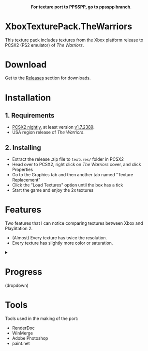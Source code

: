 #### <p align="center">For texture port to PPSSPP, go to [ppsspp](https://github.com/Blakeline/XboxTexturePack.TheWarriors/tree/ppsspp) branch.</p>

# XboxTexturePack.TheWarriors
This texture pack includes textures from the Xbox platform release to PCSX2 (PS2 emulator) of *The Warriors*.

# Download
Get to the [Releases](https://github.com/Blakeline/XboxTexturePack.TheWarriors/releases/tag/release) section for downloads.

# Installation
## 1. Requirements
* [PCSX2 nightly](https://pcsx2.net/downloads/#:~:text=Nightly%20Releases,-There), at least version [v1.7.2389](https://github.com/PCSX2/pcsx2/releases/tag/v1.7.2389).
* USA region release of *The Warriors*.

## 2. Installing
* Extract the release .zip file to `textures/` folder in PCSX2
* Head over to PCSX2, right click on *The Warriors* cover, and click Properties
* Go to the Graphics tab and then another tab named "Texture Replacement"
* Click the "Load Textures" option until the box has a tick
* Start the game and enjoy the 2x textures

# Features
Two features that I can notice comparing textures between Xbox and PlayStation 2.
* (Almost) Every texture has twice the resolution.
* Every texture has slightly more color or saturation.

<details>
<summary><h1>Progress</h1> (dropdown)</summary>
<table>
<thead>
  <tr>
    <th>Level</th>
    <th>Progress</th>
  </tr>
</thead>
<tbody>
  <tr>
    <td>New Blood</td>
    <td>Complete<br></td>
  </tr>
  <tr>
    <td>Real Live Bunch</td>
    <td>Complete</td>
  </tr>
  <tr>
    <td>Payback</td>
    <td>Complete</td>
  </tr>
  <tr>
    <td>Hangout</td>
    <td>Complete</td>
  </tr>
  <tr>
    <td>Blackout</td>
    <td>Complete</td>
  </tr>
  <tr>
    <td>Real Heavy Rep</td>
    <td>Complete</td>
  </tr>
  <tr>
    <td>Writer's Block</td>
    <td>Complete</td>
  </tr>
  <tr>
    <td>Adios Amigo</td>
    <td>Complete</td>
  </tr>
  <tr>
    <td>Encore</td>
    <td>Complete</td>
  </tr>
  <tr>
    <td>Payin' the Cost</td>
    <td>Complete</td>
  </tr>
  <tr>
    <td>Destroyed</td>
    <td>Complete</td>
  </tr>
  <tr>
    <td>Boys in Blue</td>
    <td>Complete</td>
  </tr>
  <tr>
    <td>Set Up</td>
    <td>-</td>
  </tr>
  <tr>
    <td>All-City</td>
    <td>-</td>
  </tr>
  <tr>
    <td>Desperate Dudes</td>
    <td>-</td>
  </tr>
  <tr>
    <td>No Permits, No Parley</td>
    <td>-</td>
  </tr>
  <tr>
    <td>Home Run</td>
    <td>-</td>
  </tr>
  <tr>
    <td>Friendly Faces</td>
    <td>-</td>
  </tr>
  <tr>
    <td>Come out to Play</td>
    <td>-</td>
  </tr>
  <tr>
    <td>Armies of the Night</td>
    <td>-</td>
  </tr>
  <tr>
    <td>Roots</td>
    <td>-</td>
  </tr>
  <tr>
    <td>The Best</td>
    <td>-</td>
  </tr>
  <tr>
    <td>Heavy Muscle</td>
    <td>-</td>
  </tr>
  <tr>
    <td>Scout's Honor</td>
    <td>-</td>
  </tr>
  <tr>
    <td>Sharp Dressed Man</td>
    <td>-</td>
  </tr>
  <tr>
    <td>Fight Pen</td>
    <td>-</td>
  </tr>
  <tr>
    <td>Warrior Turf</td>
    <td>-</td>
  </tr>
  <tr>
    <td>The Rotunda</td>
    <td>-</td>
  </tr>
  <tr>
    <td>Red Devil</td>
    <td>-</td>
  </tr>
  <tr>
    <td>Courtyard</td>
    <td>-</td>
  </tr>
  <tr>
    <td>Gunhill Road</td>
    <td>-</td>
  </tr>
  <tr>
    <td>Shaolin Temple</td>
    <td>-</td>
  </tr>
  <tr>
    <td>Club 45</td>
    <td>-</td>
  </tr>
  <tr>
    <td>Bensonhurst</td>
    <td>-</td>
  </tr>
  <tr>
    <td>Coney Drag</td>
    <td>-</td>
  </tr>
  <tr>
    <td>Swimming Pool</td>
    <td>-</td>
  </tr>
  <tr>
    <td>Subway Platform</td>
    <td>-</td>
  </tr>
  <tr>
    <td>The Shack</td>
    <td>-</td>
  </tr>
  <tr>
    <td>Tenement Rooftop</td>
    <td>-</td>
  </tr>
  <tr>
    <td>Tack's Warehouse</td>
    <td>-</td>
  </tr>
  <tr>
    <td>The Graveyard</td>
    <td>-</td>
  </tr>
  <tr>
    <td>The Bridge</td>
    <td>-</td>
  </tr>
  <tr>
    <td>The Orphanage</td>
    <td>-</td>
  </tr>
  <tr>
    <td>Wrecked Apts</td>
    <td>-</td>
  </tr>
  <tr>
    <td>Subway Bathroom</td>
    <td>-</td>
  </tr>
  <tr>
    <td>Stripes and Solids</td>
    <td>-</td>
  </tr>
  <tr>
    <td>Coney Amusement</td>
    <td>-</td>
  </tr>
  <tr>
    <td>The Park</td>
    <td>-</td>
  </tr>
  <tr>
    <td>The Old Junkyard</td>
    <td>-</td>
  </tr>
  <tr>
    <td>Masoleum Hill</td>
    <td>-</td>
  </tr>
  <tr>
    <td>Tremont</td>
    <td>-</td>
  </tr>
</tbody>
</table>
</details>

# Tools
Tools used in the making of the port:
* RenderDoc
* WinMerge
* Adobe Photoshop
* paint.net

